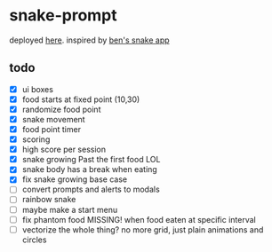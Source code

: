 # snake-prompt

deployed [here](https://raffycastlee.github.io/snake-prompt/). inspired by [ben's snake app](https://benspector3.github.io/snake/)

## todo

- [x] ui boxes
- [x] food starts at fixed point (10,30)
- [x] randomize food point
- [x] snake movement
- [x] food point timer
- [x] scoring
- [x] high score per session
- [x] snake growing Past the first food LOL
- [x] snake body has a break when eating
- [x] fix snake growing base case
- [ ] convert prompts and alerts to modals
- [ ] rainbow snake
- [ ] maybe make a start menu
- [ ] fix phantom food MISSING! when food eaten at specific interval
- [ ] vectorize the whole thing? no more grid, just plain animations and circles
